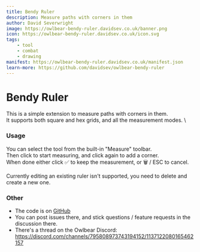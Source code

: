```yaml
---
title: Bendy Ruler
description: Measure paths with corners in them
author: David Severwright
image: https://owlbear-bendy-ruler.davidsev.co.uk/banner.png
icon: https://owlbear-bendy-ruler.davidsev.co.uk/icon.svg
tags:
    - tool
    - combat
    - drawing
manifest: https://owlbear-bendy-ruler.davidsev.co.uk/manifest.json
learn-more: https://github.com/davidsev/owlbear-bendy-ruler
---
```


# Bendy Ruler

This is a simple extension to measure paths with corners in them. \
It supports both square and hex grids, and all the measurement modes. \

### Usage

You can select the tool from the built-in "Measure" toolbar. \
Then click to start measuring, and click again to add a corner. \
When done either click ✅ to keep the measurement, or 🗑 / ESC to cancel.

Currently editing an existing ruler isn't supported, you need to delete and create a new one.

### Other

- The code is on [GitHub](https://github.com/davidsev/owlbear-bendy-ruler)
- You can post issues there, and stick questions / feature requests in the discussion there.
- There's a thread on the Owlbear Discord: https://discord.com/channels/795808973743194152/1137122080165462157

